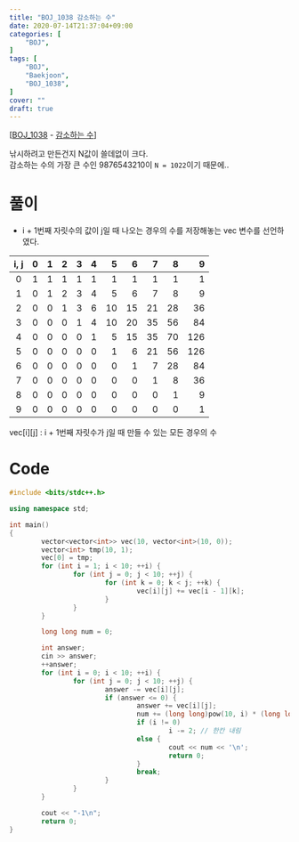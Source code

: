 ```yaml
---
title: "BOJ_1038 감소하는 수"
date: 2020-07-14T21:37:04+09:00
categories: [
	"BOJ",
]
tags: [
	"BOJ",
	"Baekjoon",
	"BOJ_1038",
]
cover: ""
draft: true
---
```


[[BOJ_1038](https://www.acmicpc.net/problem/1038) - [감소하는 수](https://www.acmicpc.net/problem/1038)]

낚시하려고 만든건지 N값이 쓸데없이 크다.<br>
감소하는 수의 가장 큰 수인 9876543210이 `N = 1022`이기 때문에..

# 풀이

- i + 1번째 자릿수의 값이 j일 때 나오는 경우의 수를 저장해놓는 vec 변수를 선언하였다.

<center>

| i, j  |    0 |    1 |    2 |    3 |    4 |    5 |    6 |    7 |    8 |    9 |
| :---: | ---: | ---: | ---: | ---: | ---: | ---: | ---: | ---: | ---: | ---: |
|   0   |    1 |    1 |    1 |    1 |    1 |    1 |    1 |    1 |    1 |    1 |
|   1   |    0 |    1 |    2 |    3 |    4 |    5 |    6 |    7 |    8 |    9 |
|   2   |    0 |    0 |    1 |    3 |    6 |   10 |   15 |   21 |   28 |   36 |
|   3   |    0 |    0 |    0 |    1 |    4 |   10 |   20 |   35 |   56 |   84 |
|   4   |    0 |    0 |    0 |    0 |    1 |    5 |   15 |   35 |   70 |  126 |
|   5   |    0 |    0 |    0 |    0 |    0 |    1 |    6 |   21 |   56 |  126 |
|   6   |    0 |    0 |    0 |    0 |    0 |    0 |    1 |    7 |   28 |   84 |
|   7   |    0 |    0 |    0 |    0 |    0 |    0 |    0 |    1 |    8 |   36 |
|   8   |    0 |    0 |    0 |    0 |    0 |    0 |    0 |    0 |    1 |    9 |
|   9   |    0 |    0 |    0 |    0 |    0 |    0 |    0 |    0 |    0 |    1 |
</center>
<figcaption>vec[i][j] : i + 1번째 자릿수가 j일 때 만들 수 있는 모든 경우의 수</figcaption>


# Code

```C++
#include <bits/stdc++.h>

using namespace std;

int main()
{
        vector<vector<int>> vec(10, vector<int>(10, 0));
        vector<int> tmp(10, 1);
        vec[0] = tmp;
        for (int i = 1; i < 10; ++i) {
                for (int j = 0; j < 10; ++j) {
                        for (int k = 0; k < j; ++k) {
                                vec[i][j] += vec[i - 1][k];
                        }
                }
        }

        long long num = 0;

        int answer;
        cin >> answer;
        ++answer;
        for (int i = 0; i < 10; ++i) {
                for (int j = 0; j < 10; ++j) {
                        answer -= vec[i][j];
                        if (answer <= 0) {
                                answer += vec[i][j];
                                num += (long long)pow(10, i) * (long long)j;
                                if (i != 0)
                                        i -= 2; // 한칸 내림
                                else {
                                        cout << num << '\n';
                                        return 0;
                                }
                                break;
                        }
                }
        }

        cout << "-1\n";
        return 0;
}
```